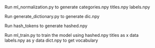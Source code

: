 Run ml_normalization.py to generate
  categories.npy
  titles.npy
  labels.npy

Run generate_dictionary.py to generate
  dic.npy

Run hash_tokens to generate
  hashed.npy

Run ml_train.py to train the model using
  hashed.npy titles as x data
  labels.npy as y data
  dict.npy to get vocabulary